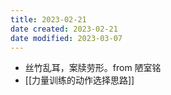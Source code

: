 ```yaml
---
title: 2023-02-21
date created: 2023-02-21
date modified: 2023-03-07
---
```

- 丝竹乱耳，案牍劳形。from 陋室铭
- [[力量训练的动作选择思路]]
